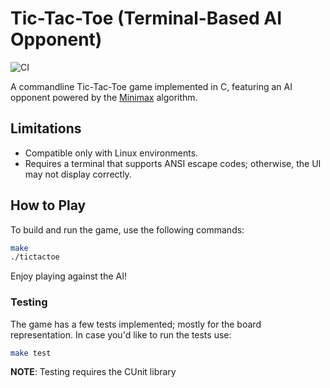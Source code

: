 # Tic-Tac-Toe (Terminal-Based AI Opponent)  
![CI](https://github.com/DavisRayM/tictactoe/actions/workflows/ci.yml/badge.svg?branch=main)

A commandline Tic-Tac-Toe game implemented in C, featuring an AI opponent powered by the [Minimax](https://simple.wikipedia.org/wiki/Minimax) algorithm.  

## Limitations  

- Compatible only with Linux environments.  
- Requires a terminal that supports ANSI escape codes; otherwise, the UI may not display correctly.  

## How to Play  

To build and run the game, use the following commands:  

```sh
make  
./tictactoe  
```  

Enjoy playing against the AI!

### Testing

The game has a few tests implemented; mostly for the board representation. In case you'd like to run the tests use:

```sh
make test
```

**NOTE**: Testing requires the CUnit library
